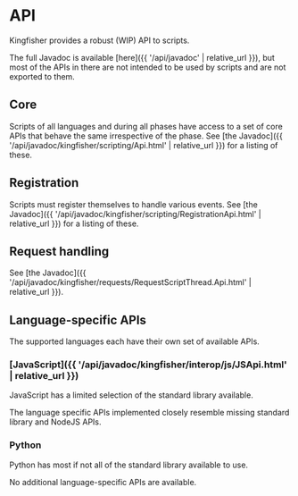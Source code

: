 ---
---

# API

Kingfisher provides a robust (WIP) API to scripts.

The full Javadoc is available [here]({{ '/api/javadoc' | relative_url }}), but most of the APIs in there are not intended to be used by scripts and are not exported to them.

## Core

Scripts of all languages and during all phases have access to a set of core APIs that behave the same irrespective of the phase. See [the Javadoc]({{ '/api/javadoc/kingfisher/scripting/Api.html' | relative_url }}) for a listing of these.

## Registration

Scripts must register themselves to handle various events. See [the Javadoc]({{ '/api/javadoc/kingfisher/scripting/RegistrationApi.html' | relative_url }}) for a listing of these.

## Request handling

See [the Javadoc]({{ '/api/javadoc/kingfisher/requests/RequestScriptThread.Api.html' | relative_url }}).

## Language-specific APIs

The supported languages each have their own set of available APIs.

### [JavaScript]({{ '/api/javadoc/kingfisher/interop/js/JSApi.html' | relative_url }})

JavaScript has a limited selection of the standard library available.

The language specific APIs implemented closely resemble missing standard library and NodeJS APIs.

### Python

Python has most if not all of the standard library available to use.

No additional language-specific APIs are available.
